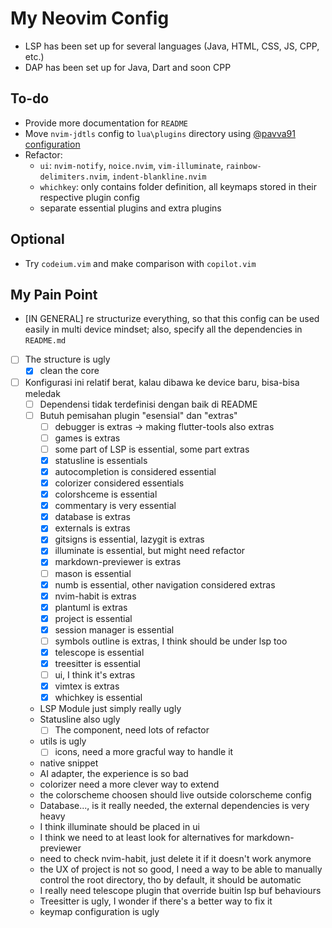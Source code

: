 # My Neovim Config

- LSP has been set up for several languages (Java, HTML, CSS, JS, CPP, etc.)
- DAP has been set up for Java, Dart and soon CPP

## To-do

- Provide more documentation for `README`
- Move `nvim-jdtls` config to `lua\plugins` directory using [@pavva91 configuration](https://github.com/mfussenegger/nvim-jdtls/wiki/Sample-Configurations#pavva91-configuration)
- Refactor:
  - `ui`: `nvim-notify`, `noice.nvim`, `vim-illuminate`, `rainbow-delimiters.nvim`, `indent-blankline.nvim`
  - `whichkey`: only contains folder definition, all keymaps stored in their respective plugin config
  - separate essential plugins and extra plugins

## Optional
- Try `codeium.vim` and make comparison with `copilot.vim`

## My Pain Point
- [IN GENERAL] re structurize everything, so that this config can be used easily in multi device mindset; also, specify all the dependencies in `README.md`
- [ ] The structure is ugly
  - [x] clean the core
- [ ] Konfigurasi ini relatif berat, kalau dibawa ke device baru, bisa-bisa meledak
  - [ ] Dependensi tidak terdefinisi dengan baik di README
  - [ ] Butuh pemisahan plugin "esensial" dan "extras"
    - [ ] debugger is extras -> making flutter-tools also extras
    - [ ] games is extras
    - [ ] some part of LSP is essential, some part extras
    - [x] statusline is essentials
    - [x] autocompletion is considered essential
    - [x] colorizer considered essentials
    - [x] colorshceme is essential
    - [x] commentary is very essential
    - [x] database is extras
    - [x] externals is extras
    - [x] gitsigns is essential, lazygit is extras
    - [x] illuminate is essential, but might need refactor
    - [x] markdown-previewer is extras
    - [ ] mason is essential
    - [x] numb is essential, other navigation considered extras
    - [x] nvim-habit is extras
    - [x] plantuml is extras
    - [x] project is essential
    - [x] session manager is essential
    - [ ] symbols outline is extras, I think should be under lsp too
    - [x] telescope is essential
    - [x] treesitter is essential
    - [ ] ui, I think it's extras
    - [x] vimtex is extras
    - [x] whichkey is essential
  - LSP Module just simply really ugly
  - Statusline also ugly
    - [ ] The component, need lots of refactor
  - utils is ugly
    - [ ] icons, need a more gracful way to handle it
  - native snippet
  - AI adapter, the experience is so bad
  - colorizer need a more clever way to extend
  - the colorscheme choosen should live outside colorscheme config
  - Database..., is it really needed, the external dependencies is very heavy
  - I think illuminate should be placed in ui
  - I think we need to at least look for alternatives for markdown-previewer
  - need to check nvim-habit, just delete it if it doesn't work anymore
  - the UX of project is not so good, I need a way to be able to manually control the root directory, tho by default, it should be automatic
  - I really need telescope plugin that override buitin lsp buf behaviours
  - Treesitter is ugly, I wonder if there's a better way to fix it
  - keymap configuration is ugly
